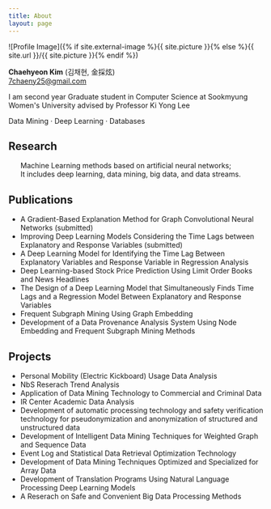 ```yaml
---
title: About
layout: page
---
```

![Profile Image]({% if site.external-image %}{{ site.picture }}{% else %}{{ site.url }}/{{ site.picture }}{% endif %})

<strong>Chaehyeon Kim</strong> (김채현, 金採炫) <br>
7chaeny25@gmail.com

<p>I am second year Graduate student in Computer Science at Sookmyung Women's University advised by Professor Ki Yong Lee</p>

<p>Data Mining · Deep Learning · Databases</p>

<h2>Research</h2>

<ul>
Machine Learning methods based on artificial neural networks; <br>
It includes deep learning, data mining, big data, and data streams.
</ul>

<h2>Publications</h2>

<ul>
	<li>A Gradient-Based Explanation Method for Graph Convolutional Neural Networks (submitted)</li>
	<li>Improving Deep Learning Models Considering the Time Lags between Explanatory and Response Variables (submitted)</li>
	<li>A Deep Learning Model for Identifying the Time Lag Between Explanatory Variables and Response Variable in Regression Analysis</li>
	<li>Deep Learning-based Stock Price Prediction Using Limit Order Books and News Headlines</li>
	<li>The Design of a Deep Learning Model that Simultaneously Finds Time Lags and a Regression Model Between Explanatory and Response Variables</li>
	<li>Frequent Subgraph Mining Using Graph Embedding</li>
	<li>Development of a Data Provenance Analysis System Using Node Embedding and Frequent Subgraph Mining Methods</li>
</ul>

<h2>Projects</h2>

<ul>
	<li>Personal Mobility (Electric Kickboard) Usage Data Analysis</li>
	<li>NbS Reserach Trend Analysis</li>
	<li>Application of Data Mining Technology to Commercial and Criminal Data</li>
	<li>IR Center Academic Data Analysis</li>
	<li>Development of automatic processing technology and safety verification technology for pseudonymization and anonymization of structured and unstructured data</li>
	<li>Development of Intelligent Data Mining Techniques for Weighted Graph and Sequence Data</li>
	<li>Event Log and Statistical Data Retrieval Optimization Technology</li>
	<li>Development of Data Mining Techniques Optimized and Specialized for Array Data</li>
	<li>Development of Translation Programs Using Natural Language Processing Deep Learning Models</li>
	<li>A Reserach on Safe and Convenient Big Data Processing Methods</li>
</ul>
